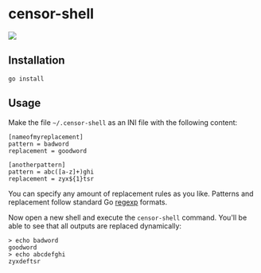# censor-shell

![](https://raw.githubusercontent.com/iann0036/iann0036/static/censor-shell.gif)

## Installation

```
go install
```

## Usage

Make the file `~/.censor-shell` as an INI file with the following content:

```
[nameofmyreplacement]
pattern = badword
replacement = goodword

[anotherpattern]
pattern = abc([a-z]+)ghi
replacement = zyx${1}tsr
```

You can specify any amount of replacement rules as you like. Patterns and replacement follow standard Go [regexp](https://golang.org/pkg/regexp/) formats.

Now open a new shell and execute the `censor-shell` command. You'll be able to see that all outputs are replaced dynamically:

```
> echo badword
goodword
> echo abcdefghi
zyxdeftsr
```
